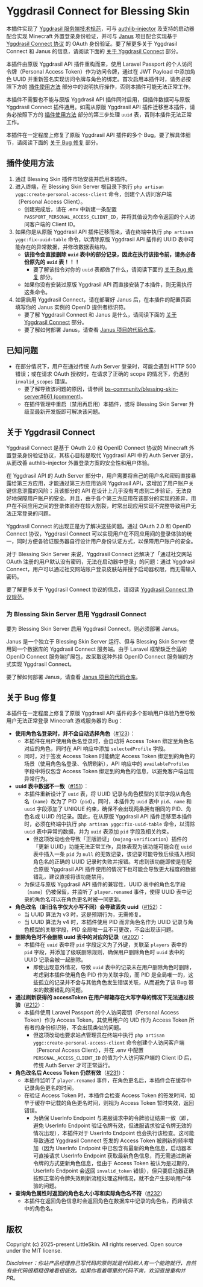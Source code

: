 # Yggdrasil Connect for Blessing Skin

本插件实现了 [Yggdrasil 服务端技术规范](https://github.com/yushijinhun/authlib-injector/wiki/Yggdrasil%20%E6%9C%8D%E5%8A%A1%E7%AB%AF%E6%8A%80%E6%9C%AF%E8%A7%84%E8%8C%83)，可与 [authlib-injector](https://github.com/yushijinhun/authlib-injector) 及支持的启动器配合实现 Minecraft 外置登录身份验证，并可与 [Janus](https://github.com/bs-community/janus) 项目配合实现基于 [Yggdrasil Connect 协议](https://github.com/yushijinhun/authlib-injector/issues/268) 的 OAuth 身份验证。要了解更多关于 Yggdrasil Connect 和 Janus 的信息，请阅读下面的 [关于 Yggdrasil Connect](#关于-yggdrasil-connect) 部分。

本插件由原版 Yggdrasil API 插件重构而来，使用 Laravel Passport 的个人访问令牌（Personal Access Token）作为访问令牌，通过在 JWT Payload 中添加角色 UUID 并重新签名实现访问令牌与角色的绑定。首次启用本插件时，请务必按照下方的 [插件使用方法](#插件使用方法) 部分中的说明执行操作，否则本插件可能无法正常工作。

本插件不需要也不能与原版 Yggdrasil API 插件同时启用，但插件数据可与原版 Yggdrasil Connect 插件通用。如需从原版 Yggdrasil API 插件迁移至本插件，请务必按照下方的 [插件使用方法](#插件使用方法) 部分的第三步处理 `uuid` 表，否则本插件无法正常工作。

本插件在一定程度上修复了原版 Yggdrasil API 插件的多个 Bug。要了解具体细节，请阅读下面的 [关于 Bug 修复](#关于-bug-修复) 部分。

## 插件使用方法

1. 通过 Blessing Skin 插件市场安装并启用本插件。
2. 进入终端，在 Blessing Skin Server 根目录下执行 `php artisan yggc:create-personal-access-client` 命令，创建个人访问客户端（Personal Access Client）。
    - 创建完成后，请在 .env 中新建一条配置 `PASSPORT_PERSONAL_ACCESS_CLIENT_ID`，并将其值设为命令返回的个人访问客户端的 Client ID。
3. 如果你是从原版 Yggdrasil API 插件迁移而来，请在终端中执行 `php artisan yggc:fix-uuid-table` 命令，以清除原版 Yggdrasil API 插件的 UUID 表中可能存在的异常数据，并修改数据表结构。
    - **该指令会直接删除 `uuid` 表中的部分记录，因此在执行该指令前，请务必备份原先的 `uuid` 表！！！**
        - 要了解该指令对你的 `uuid` 表都做了什么，请阅读下面的 [关于 Bug 修复](#关于-bug-修复) 部分。
    - 如果你没有安装过原版 Yggdrasil API 而直接安装了本插件，则无需执行这条命令。
4. 如需启用 Yggdrasil Connect，请在部署好 Janus 后，在本插件的配置页面填写你的 Janus 实例的 OpenID 提供者标识符。
    - 要了解 Yggdrasil Connect 和 Janus 是什么，请阅读下面的 [关于 Yggdrasil Connect](#关于-yggdrasil-connect) 部分。
    - 要了解如何部署 Janus，请查看 [Janus 项目的代码仓库](https://github.com/bs-community/janus)。

## 已知问题

- 在部分情况下，用户在通过传统 Auth Server 登录时，可能会遇到 HTTP 500 错误；或在请求 OAuth 授权时，在请求了正确的 scope 的情况下，仍遇到 `invalid_scopes` 错误。
    - 要了解导致该问题的原因，请参阅 [bs-community/blessing-skin-server#661 (comment)](https://github.com/bs-community/blessing-skin-server/pull/661#issuecomment-3008486580)。
    - 在插件管理中重启（禁用再启用）本插件，或将 Blessing Skin Server 升级至最新开发版即可解决该问题。

## 关于 Yggdrasil Connect

Yggdrasil Connect 是基于 OAuth 2.0 和 OpenID Connect 协议的 Minecraft 外置登录身份验证协议，其核心目标是取代 Yggdrasil API 中的 Auth Server 部分，从而改善 authlib-injector 外置登录方案的安全性和用户体验。

在 Yggdrasil API 的 Auth Server 部分中，用户需要将自己的用户名和密码直接暴露给第三方应用，才能通过第三方应用访问 Yggdrasil API，这增加了用户账户关键信息泄露的风险；且该部分的 API 在设计上几乎没有考虑到二步验证，无法良好地保障用户账户的安全。并且，由于各个第三方应用在该部分的实现的差异，用户在不同应用之间的登录体验存在较大割裂，时常出现应用实现不完整导致用户无法正常登录的问题。

Yggdrasil Connect 的出现正是为了解决这些问题。通过 OAuth 2.0 和 OpenID Connect 协议，Yggdrasil Connect 可以实现用户在不同应用间的登录体验的统一，同时方便各验证服务器自行设计用户身份认证方式，以保障用户账户的安全。

对于 Blessing Skin Server 来说，Yggdrasil Connect 还解决了「通过社交网站 OAuth 注册的用户默认没有密码，无法在启动器中登录」的问题：通过 Yggdrasil Connect，用户可以通过社交网站账户登录皮肤站并授予启动器权限，而无需输入密码。 

要了解更多关于 Yggdrasil Connect 协议的信息，请阅读 [Yggdrasil Connect 协议规范](https://github.com/yushijinhun/authlib-injector/issues/268)。

### 为 Blessing Skin Server 启用 Yggdrasil Connect

要为 Blessing Skin Server 启用 Yggdrasil Connect，则必须部署 Janus。

Janus 是一个独立于 Blessing Skin Server 运行、但与 Blessing Skin Server 使用同一个数据库的 Yggdrasil Connect 服务端。由于 Laravel 框架缺乏合适的 OpenID Connect 服务端扩展包，故采取这种外挂 OpenID Connect 服务端的方式实现 Yggdrasil Connect。

要了解如何部署 Janus，请查看 [Janus 项目的代码仓库](https://github.com/bs-community/janus)。

## 关于 Bug 修复

本插件在一定程度上修复了原版 Yggdrasil API 插件的多个影响用户体验乃至导致用户无法正常登录 Minecraft 游戏服务器的 Bug：

- **使用角色名登录时，并不会自动选择角色**（[#123](https://github.com/bs-community/blessing-skin-plugins/issues/123)）：
    - 本插件在用户使用角色名登录时，会自动将 Access Token 绑定至角色名对应的角色，同时在 API 响应中添加 `selectedProfile` 字段。
    - 同时，对于签发 Access Token 时能确定 Access Token 绑定到的角色的场景（使用角色名登录、令牌刷新），API 响应中的 `availableProfiles` 字段中将仅包含 Access Token 绑定到的角色的信息，以避免客户端出现异常行为。
- **uuid 表中数据不一致**（[#151](https://github.com/bs-community/blessing-skin-plugins/issues/151)）：
    - 本插件重新设计了 `uuid` 表，将 UUID 记录与角色模型的关联字段从角色名（`name`）改为了 PID（`pid`）。同时，本插件为 `uuid` 表中 `pid`、`name` 和 `uuid` 字段添加了 UNIQUE 约束，确保不会出现两条拥有相同的 PID、角色名或 UUID 的记录。因此，在从原版 Yggdrasil API 插件迁移至本插件时，必须在终端中执行 `php artisan yggc:fix-uuid-table` 命令，以清除 `uuid` 表中异常的数据，并为 `uuid` 表添加 `pid` 字段及相关约束。
        - 但这项改动也会导致「正版验证」（`mojang-verification`）插件的「更新 UUID」功能无法正常工作，具体表现为该功能可能会在 `uuid` 表中插入一条 `pid` 为 `null` 的无效记录，该记录可能导致后续插入相同角色名的正确的 UUID 记录时失败并报错。考虑到该功能即使是在配合原版 Yggdrasil API 插件使用的情况下也可能会导致更大程度的数据错乱，建议直接将该功能禁用。
    - 为保证与原版 Yggdrasil API 插件的兼容性，UUID 表中的角色名字段（`name`）仍被保留，并监听了 `player.renamed` 事件，使得 UUID 表中记录的角色名可以在角色更名时被一同更新。
- **角色改名（新旧名字仅大小写不同）会导致丢失 uuid**（[#152](https://github.com/bs-community/blessing-skin-plugins/issues/152)）：
    - 当 UUID 算法为 v3 时，这是预期行为，无需修复。
    - 当 UUID 算法为 v4 时，本插件使用 PID 而非角色名作为 UUID 记录与角色模型的关联字段，PID 全局唯一且不可更改，不会出现该问题。
- **删除角色时不会删除 uuid 表中的对应的记录**（[#202](https://github.com/bs-community/blessing-skin-plugins/issues/202)）：
    - 本插件在 `uuid` 表中将 `pid` 字段定义为了外键，关联至 `players` 表中的 `pid` 字段，并添加了级联删除规则，确保用户删除角色时 `uuid` 表中的 UUID 记录会被一起删除。
        - 即使出现意外情况，导致 `uuid` 表中的记录未在用户删除角色时删除，考虑到本插件使用角色 PID 作为关联字段，而 PID 是全局唯一的，这些孤立的记录并不会与其他角色发生错误关联，从而避免了该 Bug 带来的数据错乱的问题。
- **通过刷新获得的 accessToken 在用户邮箱存在大写字母的情况下无法通过校验**（[#212](https://github.com/bs-community/blessing-skin-plugins/issues/212)）：
    - 本插件使用 Laravel Passport 的个人访问密钥（Personal Access Token）作为 Access Token，其使用用户的 UID 作为 Access Token 所有者的身份标识符，不会出现类似的问题。
        - 但这项改动也要求站点管理员在终端中执行 `php artisan yggc:create-personal-access-client` 命令创建个人访问客户端（Personal Access Client），并在 .env 中配置 `PERSONAL_ACCESS_CLIENT_ID` 的值为个人访问客户端的 Client ID 后，传统 Auth Server 才可正常运行。
- **角色改名后 Access Token 仍然有效**（[#231](https://github.com/bs-community/blessing-skin-plugins/issues/231)）：
    - 本插件监听了 `player.renamed` 事件，在角色更名后，本插件会在缓存中记录角色更名的时间。
    - 在验证 Access Token 时，本插件会检查 Access Token 的签发时间，如早于缓存中记载的角色更名时间，则视为 Access Token 暂时失效，返回错误。
        - 为确保 UserInfo Endpoint 与进服请求中的令牌验证结果一致（即，避免 UserInfo Endpoint 验证令牌有效，但进服请求验证令牌无效的情况出现），本插件对于 UserInfo Endpoint 也会执行该检查。这可能导致通过 Yggdrasil Connect 签发的 Access Token 被刷新的频率增加（因为 UserInfo Endpoint 中已包含有最新的角色信息，启动器本可直接请求 UserInfo Endpoint 获取最新角色信息，而无需通过刷新令牌的方式更新角色信息，但由于 Access Token 被认为是过期的，UserInfo Endpoint 会返回 `invalid_token` 错误），但只要启动器正确按照正常的令牌失效刷新流程处理这种情况，就不会产生影响用户体验的问题。
- **查询角色属性时返回的角色名大小写和实际角色名不符**（[#232](https://github.com/bs-community/blessing-skin-plugins/issues/232)）
    - 本插件在返回角色信息时会返回角色在数据库中记录的角色名，而非请求中的角色名。

## 版权

Copyright (c) 2025-present LittleSkin. All rights reserved. Open source under the MIT license.

_Disclaimer：你站产品经理自己写代码的原则就是代码和人有一个能跑就行，自然有些代码很粗糙很难看很低效。如果你看着哪里的代码不爽，欢迎直接重构并 PR。_